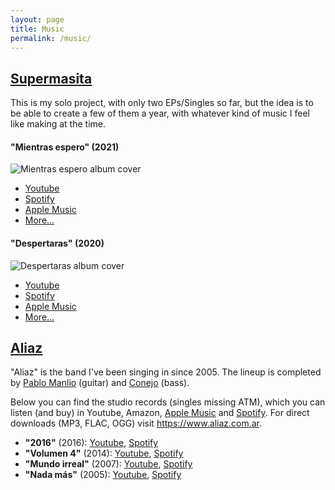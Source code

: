 ```yaml
---
layout: page
title: Music
permalink: /music/
---
```


## [Supermasita](https://open.spotify.com/artist/7zCW65GE1YwPDTYk7POovN) 
This is my solo project, with only two EPs/Singles so far, but the idea is to be able to create a few of them a year, with whatever kind of music I feel like making at the time.

#### "Mientras espero" (2021)
![Mientras espero album cover](https://blog.supermasita.com/assets/music/SUPERMASITA-2021-Mientras_espero.jpg)
* [Youtube](https://music.youtube.com/playlist?list=OLAK5uy_moOdYblH8HEtUfGgjuzVEaOfvkQU_9k0w)
* [Spotify](https://open.spotify.com/album/4PxgBVYDYKiM480gLdKSL7)
* [Apple Music](https://music.apple.com/us/album/mientras-espero-single/1567691707?uo=4)
* [More...](https://distrokid.com/hyperfollow/supermasita/mientras-espero)

#### "Despertaras" (2020)
![Despertaras album cover](https://blog.supermasita.com/assets/music/SUPERMASITA-2020-Despertaras.jpg)
* [Youtube](https://music.youtube.com/playlist?list=OLAK5uy_l_xD1kaaSOMwJmzdcXbtNrYP4wUGpgQ6Y)
* [Spotify](https://open.spotify.com/album/3KSWY84DFb67ztZ6RYL2eS)
* [Apple Music](https://music.apple.com/us/album/despertaras-single/1528264753?uo=4)
* [More...](https://distrokid.com/hyperfollow/supermasita/despertaras)



## [Aliaz](https://www.aliaz.com.ar)
"Aliaz" is the band I've been singing in since 2005. The lineup is completed by [Pablo Manlio](https://www.instagram.com/pablomanlio/) (guitar) and [Conejo](https://www.instagram.com/yupisalas/) (bass). 

Below you can find the studio records (singles missing ATM), which you can listen (and buy) in Youtube, Amazon, [Apple Music](https://music.apple.com/us/artist/aliaz/1510653729) and [Spotify](https://open.spotify.com/artist/4ftvCK0ocKXOzyLHHQ9DLd). For direct downloads (MP3, FLAC, OGG) visit <https://www.aliaz.com.ar>.

* **"2016"** (2016): [Youtube](https://music.youtube.com/browse/MPREb_1jdE1psnxPy), [Spotify](https://open.spotify.com/album/0ynoDCS5mDNkjHyNEVW4Gq)
* **"Volumen 4"** (2014): [Youtube](https://music.youtube.com/browse/MPREb_Bu9ylb7d1iH), [Spotify](https://open.spotify.com/album/6gVlzupQEExHjZcwsFv9sD)
* **"Mundo irreal"** (2007): [Youtube](https://music.youtube.com/browse/MPREb_5ozLMEW8q0D), [Spotify](https://open.spotify.com/album/5CN7a3zWX5TPkk7zkLxyPi)
* **"Nada más"** (2005): [Youtube](https://music.youtube.com/browse/MPREb_QkL1ZkH1uvt), [Spotify](https://open.spotify.com/album/0mbhVUg5YEudrYYLPJ8ElJ)
